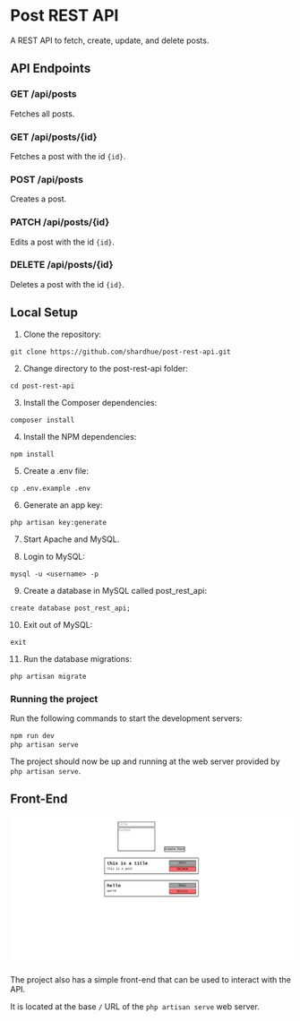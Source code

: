 # Post REST API

A REST API to fetch, create, update, and delete posts.

## API Endpoints

### GET /api/posts

Fetches all posts.

### GET /api/posts/{id}

Fetches a post with the id `{id}`.

### POST /api/posts

Creates a post.

### PATCH /api/posts/{id}

Edits a post with the id `{id}`.

### DELETE /api/posts/{id}

Deletes a post with the id `{id}`.

## Local Setup

1. Clone the repository:

```
git clone https://github.com/shardhue/post-rest-api.git
```

2. Change directory to the post-rest-api folder:

```
cd post-rest-api
```

3. Install the Composer dependencies:

```
composer install
```

4. Install the NPM dependencies:

```
npm install
```

5. Create a .env file:

```
cp .env.example .env
```

6. Generate an app key:

```
php artisan key:generate
```

7. Start Apache and MySQL.

8. Login to MySQL:

```
mysql -u <username> -p
```

9. Create a database in MySQL called post_rest_api:

```
create database post_rest_api;
```

10. Exit out of MySQL:

```
exit
```

11. Run the database migrations:

```
php artisan migrate
```

### Running the project

Run the following commands to start the development servers:

```
npm run dev
php artisan serve
```

The project should now be up and running at the web server provided by `php artisan serve`.

## Front-End

![image](github.png)

The project also has a simple front-end that can be used to interact with the API.

It is located at the base `/` URL of the `php artisan serve` web server.